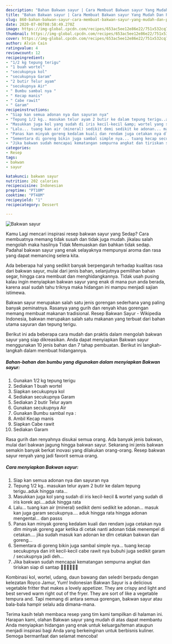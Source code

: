 ```yaml
---
description: "Bahan Bakwan sayur | Cara Membuat Bakwan sayur Yang Mudah Dan Praktis"
title: "Bahan Bakwan sayur | Cara Membuat Bakwan sayur Yang Mudah Dan Praktis"
slug: 860-bahan-bakwan-sayur-cara-membuat-bakwan-sayur-yang-mudah-dan-praktis
date: 2020-07-06T08:58:49.270Z
image: https://img-global.cpcdn.com/recipes/653ac5ee12e86e22/751x532cq70/bakwan-sayur-foto-resep-utama.jpg
thumbnail: https://img-global.cpcdn.com/recipes/653ac5ee12e86e22/751x532cq70/bakwan-sayur-foto-resep-utama.jpg
cover: https://img-global.cpcdn.com/recipes/653ac5ee12e86e22/751x532cq70/bakwan-sayur-foto-resep-utama.jpg
author: Alvin Cain
ratingvalue: 4
reviewcount: 12
recipeingredient:
- "1/2 kg tepung terigu"
- "1 buah wortel"
- "secukupnya kol"
- "secukupnya Garam"
- "2 butir Telur ayam"
- "secukupnya Air"
- " Bumbu sambal nya "
- " Kecap manis"
- " Cabe rawit"
- " Garam"
recipeinstructions:
- "Siap kan semua adonan nya dan sayuran nya"
- "Tepung 1/2 kg.. masukan telur ayam 2 butir ke dalam tepung terigu..aduk hingga rata..."
- "Masukkan juga kol yang sudah di iris kecil-kecil &amp; wortel yang sudah di iris korek api....aduk hingga rata"
- "Lalu... tuang kan air (mineral) sedikit demi sedikit ke adonan... masuk kan juga garam secukupnya.... aduk hingga rata hingga adonan mengental... dan passs"
- "Panas kan minyak goreng kedalam kuali dan rendam juga cetakan nya dlm minyak goreng agar ketika di cetak nanti adonan tidak menempel di cetakan.... jika sudah masuk kan adonan ke dlm cetakan bakwan dan goreng..."
- "Sementara di goreng bikin juga sambal simple nya... tuang kecap secukupnya dan irit kecil-kecil cabe rawit nya bubuhi juga sedikit garam / secukupnya jadi deh..."
- "Jika bakwan sudah mencapai kematangan sempurna angkat dan tiriskan siap di santap 👍🏻👍🏻👍🏻"
categories:
- Resep
tags:
- bakwan
- sayur

katakunci: bakwan sayur 
nutrition: 202 calories
recipecuisine: Indonesian
preptime: "PT10M"
cooktime: "PT48M"
recipeyield: "1"
recipecategory: Dessert

---
```



![Bakwan sayur](https://img-global.cpcdn.com/recipes/653ac5ee12e86e22/751x532cq70/bakwan-sayur-foto-resep-utama.jpg)

Kamu Lagi mencari inspirasi resep bakwan sayur yang Sedap? Cara membuatnya memang tidak susah dan tidak juga mudah. jikalau salah mengolah maka hasilnya Tidak Memuaskan dan bahkan tidak sedap. Padahal bakwan sayur yang enak selayaknya mempunyai aroma dan rasa yang dapat memancing selera kita.

Ada beberapa hal yang sedikit banyak berpengaruh terhadap kualitas rasa dari bakwan sayur, mulai dari jenis bahan, selanjutnya pemilihan bahan segar, hingga cara membuat dan menghidangkannya. Tidak usah pusing kalau ingin menyiapkan bakwan sayur yang enak di mana pun anda berada, karena asal sudah tahu triknya maka hidangan ini mampu menjadi sajian istimewa.

Bakwan sayur merupakan salah satu jenis gorengan sederhana yang paling banyak peminatnya. Rasanya yang gurih dan renyah khas gorengan memang membuat makanan tradisional. Resep Bakwan Sayur - Wikipedia Indonesia, bakwan merupakan salah satu makanan yang terbuat dari bahan utama sayuran dan tepung terigu.


Berikut ini ada beberapa cara mudah dan praktis dalam mengolah bakwan sayur yang siap dikreasikan. Anda dapat menyiapkan Bakwan sayur menggunakan 10 jenis bahan dan 7 tahap pembuatan. Berikut ini langkah-langkah dalam membuat hidangannya.

<!--inarticleads1-->

##### Bahan-bahan dan bumbu yang digunakan dalam menyiapkan Bakwan sayur:

1. Gunakan 1/2 kg tepung terigu
1. Sediakan 1 buah wortel
1. Siapkan secukupnya kol
1. Sediakan secukupnya Garam
1. Sediakan 2 butir Telur ayam
1. Gunakan secukupnya Air
1. Gunakan  Bumbu sambal nya :
1. Ambil  Kecap manis
1. Siapkan  Cabe rawit
1. Sediakan  Garam


Rasa gurih dan renyahnya disukai semua orang. Ada banyak jenis bakwan, mulai dari bakwan jagung hingga bakwan sayur. Sekarang ini jenis bakwan semakin banyak berkat inovasi yang dilakukan orang-orang. Resep bakwan sayur renyah yang jadi favorit semua orang. 

<!--inarticleads2-->

##### Cara menyiapkan Bakwan sayur:

1. Siap kan semua adonan nya dan sayuran nya
1. Tepung 1/2 kg.. masukan telur ayam 2 butir ke dalam tepung terigu..aduk hingga rata...
1. Masukkan juga kol yang sudah di iris kecil-kecil &amp; wortel yang sudah di iris korek api....aduk hingga rata
1. Lalu... tuang kan air (mineral) sedikit demi sedikit ke adonan... masuk kan juga garam secukupnya.... aduk hingga rata hingga adonan mengental... dan passs
1. Panas kan minyak goreng kedalam kuali dan rendam juga cetakan nya dlm minyak goreng agar ketika di cetak nanti adonan tidak menempel di cetakan.... jika sudah masuk kan adonan ke dlm cetakan bakwan dan goreng...
1. Sementara di goreng bikin juga sambal simple nya... tuang kecap secukupnya dan irit kecil-kecil cabe rawit nya bubuhi juga sedikit garam / secukupnya jadi deh...
1. Jika bakwan sudah mencapai kematangan sempurna angkat dan tiriskan siap di santap 👍🏻👍🏻👍🏻


Kombinasi kol, wortel, udang, daun bawang dan seledri berpadu dengan kelezatan Royco Jamur, Yum! Indonesian Bakwan Sayur is a delicious vegetable fritter that makes a lovely appetizer. They are crispy and light and best served warm right out of the fryer. They are sort of like a vegetable tempura and. Tapi memang di antara semua gorengan, bakwan sayur atau bala-bala hampir selalu ada dimana-mana. 

Terima kasih telah membaca resep yang tim kami tampilkan di halaman ini. Harapan kami, olahan Bakwan sayur yang mudah di atas dapat membantu Anda menyiapkan hidangan yang enak untuk keluarga/teman ataupun menjadi inspirasi bagi Anda yang berkeinginan untuk berbisnis kuliner. Semoga bermanfaat dan selamat mencoba!
